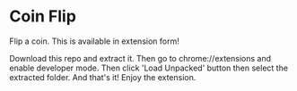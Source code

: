# Coin Flip

Flip a coin. This is available in extension form!

Download this repo and extract it. Then go to chrome://extensions and enable developer mode. Then click 'Load Unpacked' button then select the extracted folder. And that's it! Enjoy the extension.
